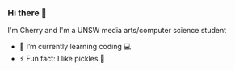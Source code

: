### Hi there 👋

I'm Cherry and I'm a UNSW media arts/computer science student 

- 🌱 I’m currently learning coding 💻
- ⚡ Fun fact: I like pickles 🥒
